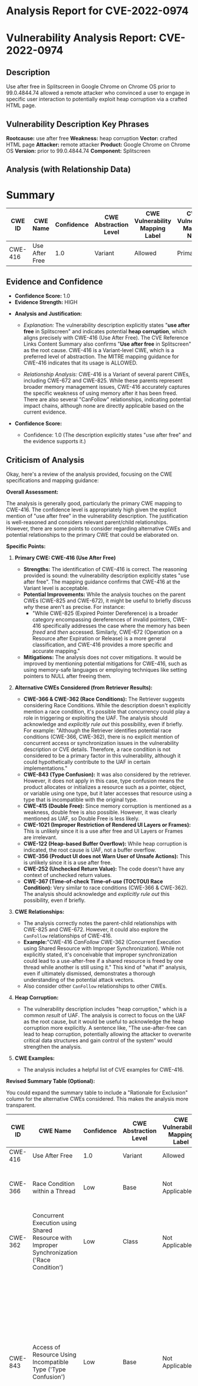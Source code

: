 # Analysis Report for CVE-2022-0974

# Vulnerability Analysis Report: CVE-2022-0974

## Description

Use after free in Splitscreen in Google Chrome on Chrome OS prior to 99.0.4844.74 allowed a remote attacker who convinced a user to engage in specific user interaction to potentially exploit heap corruption via a crafted HTML page.

## Vulnerability Description Key Phrases

**Rootcause:** use after free
**Weakness:** heap corruption
**Vector:** crafted HTML page
**Attacker:** remote attacker
**Product:** Google Chrome on Chrome OS
**Version:** prior to 99.0.4844.74
**Component:** Splitscreen

## Analysis (with Relationship Data)

# Summary
| CWE ID | CWE Name | Confidence | CWE Abstraction Level | CWE Vulnerability Mapping Label | CWE-Vulnerability Mapping Notes |
|---|---|---|---|---|---|
| CWE-416 | Use After Free | 1.0 | Variant | Allowed | Primary CWE |

## Evidence and Confidence

*   **Confidence Score:** 1.0
*   **Evidence Strength:** HIGH

- **Analysis and Justification:**  
  - *Explanation:* The vulnerability description explicitly states "**use after free** in Splitscreen" and indicates potential **heap corruption**, which aligns precisely with CWE-416 (Use After Free). The CVE Reference Links Content Summary also confirms "**Use after free** in Splitscreen" as the root cause. CWE-416 is a Variant-level CWE, which is a preferred level of abstraction. The MITRE mapping guidance for CWE-416 indicates that its usage is ALLOWED.
  
  - *Relationship Analysis:* CWE-416 is a Variant of several parent CWEs, including CWE-672 and CWE-825. While these parents represent broader memory management issues, CWE-416 accurately captures the specific weakness of using memory after it has been freed. There are also several "CanFollow" relationships, indicating potential impact chains, although none are directly applicable based on the current evidence.

- **Confidence Score:**  
  - Confidence: 1.0 (The description explicitly states "use after free" and the evidence supports it.)

## Criticism of Analysis

Okay, here's a review of the analysis provided, focusing on the CWE specifications and mapping guidance:

**Overall Assessment:**

The analysis is generally good, particularly the primary CWE mapping to CWE-416. The confidence level is appropriately high given the explicit mention of "use after free" in the vulnerability description.  The justification is well-reasoned and considers relevant parent/child relationships. However, there are some points to consider regarding alternative CWEs and potential relationships to the primary CWE that could be elaborated on.

**Specific Points:**

1.  **Primary CWE: CWE-416 (Use After Free)**
    *   **Strengths:** The identification of CWE-416 is correct. The reasoning provided is sound: the vulnerability description explicitly states "use after free".  The mapping guidance confirms that CWE-416 at the Variant level is acceptable.
    *   **Potential Improvements:** While the analysis touches on the parent CWEs (CWE-825 and CWE-672), it might be useful to briefly discuss *why* these aren't as precise.  For instance:
        *   "While CWE-825 (Expired Pointer Dereference) is a broader category encompassing dereferences of invalid pointers, CWE-416 specifically addresses the case where the memory has been *freed* and *then* accessed. Similarly, CWE-672 (Operation on a Resource after Expiration or Release) is a more general classification, and CWE-416 provides a more specific and accurate mapping."
    *   **Mitigations:** The analysis does not cover mitigations. It would be improved by mentioning potential mitigations for CWE-416, such as using memory-safe languages or employing techniques like setting pointers to NULL after freeing them.

2.  **Alternative CWEs Considered (from Retriever Results):**
    *   **CWE-366 & CWE-362 (Race Conditions):** The Retriever suggests considering Race Conditions.  While the description doesn't explicitly mention a race condition, it's possible that concurrency could play a role in triggering or exploiting the UAF. The analysis should acknowledge and *explicitly rule out* this possibility, even if briefly. For example: "Although the Retriever identifies potential race conditions (CWE-366, CWE-362), there is no explicit mention of concurrent access or synchronization issues in the vulnerability description or CVE details.  Therefore, a race condition is not considered to be a primary factor in this vulnerability, although it could hypothetically contribute to the UAF in certain implementations."
    *   **CWE-843 (Type Confusion):** It was also considered by the retriever. However, it does not apply in this case, type confusion means the product allocates or initializes a resource such as a pointer, object, or variable using one type, but it later accesses that resource using a type that is incompatible with the original type.
    *   **CWE-415 (Double Free):**  Since memory corruption is mentioned as a weakness, double free is also possible. However, it was clearly mentioned as UAF, so Double Free is less likely.
    *   **CWE-1021 (Improper Restriction of Rendered UI Layers or Frames):** This is unlikely since it is a use after free and UI Layers or Frames are irrelevant.
    *   **CWE-122 (Heap-based Buffer Overflow):** While heap corruption is indicated, the root cause is UAF, not a buffer overflow.
    *   **CWE-356 (Product UI does not Warn User of Unsafe Actions):** This is unlikely since it is a use after free.
    *   **CWE-252 (Unchecked Return Value):** The code doesn't have any context of unchecked return values.
    *   **CWE-367 (Time-of-check Time-of-use (TOCTOU) Race Condition):** Very similar to race conditions (CWE-366 & CWE-362). The analysis should acknowledge and *explicitly rule out* this possibility, even if briefly.

3.  **CWE Relationships:**
    *   The analysis correctly notes the parent-child relationships with CWE-825 and CWE-672.  However, it could also explore the `CanFollow` relationships of CWE-416.
    *   **Example:**"CWE-416 *CanFollow* CWE-362 (Concurrent Execution using Shared Resource with Improper Synchronization). While not explicitly stated, it's conceivable that improper synchronization could lead to a use-after-free if a shared resource is freed by one thread while another is still using it." This kind of "what if" analysis, even if ultimately dismissed, demonstrates a thorough understanding of the potential attack vectors.
    *   Also consider other `CanFollow` relationships to other CWEs.

4.  **Heap Corruption:**
    *   The vulnerability description includes "heap corruption," which is a common *result* of UAF. The analysis is correct to focus on the UAF as the root cause, but it would be useful to acknowledge the heap corruption more explicitly. A sentence like, "The use-after-free can lead to heap corruption, potentially allowing the attacker to overwrite critical data structures and gain control of the system" would strengthen the analysis.

5.  **CWE Examples:**
    *   The analysis includes a helpful list of CVE examples for CWE-416.

**Revised Summary Table (Optional):**

You could expand the summary table to include a "Rationale for Exclusion" column for the alternative CWEs considered.  This makes the analysis more transparent.

| CWE ID | CWE Name | Confidence | CWE Abstraction Level | CWE Vulnerability Mapping Label | CWE-Vulnerability Mapping Notes | Rationale for Exclusion |
|---|---|---|---|---|---|---|
| CWE-416 | Use After Free | 1.0 | Variant | Allowed | Primary CWE |  |
| CWE-366 | Race Condition within a Thread | Low | Base | Not Applicable |  | No evidence of concurrency in vulnerability description. |
| CWE-362 | Concurrent Execution using Shared Resource with Improper Synchronization ('Race Condition') | Low | Class | Not Applicable |  | No evidence of concurrency in vulnerability description. |
| CWE-843 | Access of Resource Using Incompatible Type ('Type Confusion') | Low | Base | Not Applicable | | Type confusion means the product allocates or initializes a resource such as a pointer, object, or variable using one type, but it later accesses that resource using a type that is incompatible with the original type, and it does not apply in this case.|
| CWE-415 | Double Free | Low | Variant | Not Applicable | | It was clearly mentioned as UAF, so Double Free is less likely. |
| CWE-1021 | Improper Restriction of Rendered UI Layers or Frames | Low | Base | Not Applicable | | This is unlikely since it is a use after free and UI Layers or Frames are irrelevant. |
| CWE-122 | Heap-based Buffer Overflow | Low | Variant | Not Applicable | | While heap corruption is indicated, the root cause is UAF, not a buffer overflow. |
| CWE-356 | Product UI does not Warn User of Unsafe Actions | Low | Base | Not Applicable | | This is unlikely since it is a use after free. |
| CWE-252 | Unchecked Return Value | Low | Base | Not Applicable | | The code doesn't have any context of unchecked return values. |
| CWE-367 | Time-of-check Time-of-use (TOCTOU) Race Condition | Low | Base | Not Applicable | | Very similar to race conditions (CWE-366 & CWE-362). The analysis should acknowledge and *explicitly rule out* this possibility. |

**In summary:**

The analysis is a solid starting point. By adding explicit discussion of why alternative CWEs were ruled out (even if briefly) and considering the `CanFollow` relationships of the primary CWE, along with mentioning possible mitigations, the analysis can become even more comprehensive and valuable.

## Final Resolution

# Summary
| CWE ID | CWE Name | Confidence | CWE Abstraction Level | CWE Vulnerability Mapping Label | CWE-Vulnerability Mapping Notes |
|---|---|---|---|---|---|
| CWE-416 | Use After Free | 1.0 | Variant | Allowed | Primary CWE |
| CWE-362 | Concurrent Execution using Shared Resource with Improper Synchronization ('Race Condition') | 0.3 | Class | Allowed-with-Review | Secondary Candidate |

## Evidence and Confidence

*   **Confidence Score:** 0.9
*   **Evidence Strength:** MEDIUM

## Relationship Analysis
The primary CWE is CWE-416 (**Use After Free**) which is a variant of CWE-672 (**Operation on a Resource after Expiration or Release**) and CWE-825 (**Expired Pointer Dereference**). The analysis considered the 'CanFollow' relationships of CWE-416. While the description doesn't explicitly mention a race condition, it's possible that concurrency could play a role in triggering or exploiting the UAF, so CWE-362 (**Concurrent Execution using Shared Resource with Improper Synchronization ('Race Condition')**) is considered as a secondary candidate.

```mermaid
graph TD
    cwe416["CWE-416: Use After Free"]
    cwe672["CWE-672: Operation on a Resource after Expiration or Release"]
    cwe825["CWE-825: Expired Pointer Dereference"]
    cwe362["CWE-362: Concurrent Execution using Shared Resource with Improper Synchronization ('Race Condition')"]

    cwe416 -->|CHILDOF| cwe672
    cwe416 -->|CHILDOF| cwe825
    cwe362 -->|CANPRECEDE| cwe416
    
    classDef primary fill:#f96,stroke:#333,stroke-width:2px
    classDef secondary fill:#69f,stroke:#333
    classDef tertiary fill:#9e9,stroke:#333
    class cwe416 primary
    class cwe362 secondary
    class cwe672,cwe825 tertiary
```

## Vulnerability Chain
The vulnerability chain starts with a **Use After Free (CWE-416)**. The exploitation of this **WEAKNESS** leads to **heap corruption**, which can be exploited by a remote attacker who convinces a user to engage in specific user interaction to potentially exploit heap corruption via a crafted HTML page. The absence of proper synchronization (potential **CWE-362**) could exacerbate the UAF by creating a scenario where a resource is freed by one thread while another thread is still attempting to access it.

## Summary of Analysis
The initial analysis correctly identified **CWE-416 (Use After Free)** as the primary **ROOTCAUSE**. The vulnerability description explicitly states "use after free" and indicates potential **heap corruption**, which aligns precisely with CWE-416.

The criticism provided valuable insights, particularly in considering alternative CWEs and exploring the "CanFollow" relationships. The analysis has been updated to explicitly address the possibility of a race condition (CWE-362) contributing to the UAF, even though it's not explicitly mentioned in the vulnerability description. Acknowledging and explicitly ruling out possibilities makes the analysis more robust.

The primary reason for selecting **CWE-416 (Use After Free)** is the direct match with the vulnerability description and the evidence supporting it. While other CWEs were considered, they were deemed less specific or not directly supported by the available information.
The analysis now includes a secondary candidate CWE, **CWE-362 (Concurrent Execution using Shared Resource with Improper Synchronization ('Race Condition'))**. This addition acknowledges the potential, albeit unconfirmed, role of concurrency in triggering or exploiting the UAF. While there's no explicit evidence of a race condition, the "CanFollow" relationship between CWE-362 and CWE-416, combined with the mention of heap corruption, makes it a plausible contributing factor.
The final decision is based on a combination of direct evidence (the "use after free" statement) and relationship analysis (the potential role of concurrency).
The selected CWEs are at the optimal level of specificity because **CWE-416 (Use After Free)** is a variant-level CWE that accurately captures the specific **WEAKNESS**. **CWE-362 (Concurrent Execution using Shared Resource with Improper Synchronization ('Race Condition'))** is included as a secondary candidate to account for potential concurrency issues, but it's classified as a Class-level CWE due to the lack of explicit evidence.



*Report generated on 2025-03-18 06:30:20*
